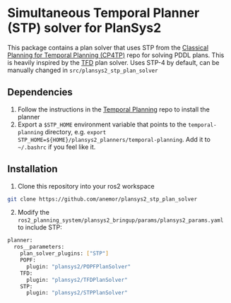 # Simultaneous Temporal Planner (STP) solver for PlanSys2
This package contains a plan solver that uses STP from the [Classical Planning for Temporal Planning (CP4TP)](https://github.com/aig-upf/temporal-planning) repo for solving PDDL plans. This is heavily inspired by the [TFD](https://github.com/PlanSys2/plansys2_tfd_plan_solver) plan solver. Uses STP-4 by default, can be manually changed in `src/plansys2_stp_plan_solver`

## Dependencies
1. Follow the instructions in the [Temporal Planning](https://github.com/aig-upf/temporal-planning) repo to install the planner
2. Export a `$STP_HOME` environment variable that points to the `temporal-planning` directory, e.g. `export STP_HOME=${HOME}/plansys2_planners/temporal-planning`. Add it to `~/.bashrc` if you feel like it.

## Installation
1. Clone this repository into your ros2 workspace
``` bash
git clone https://github.com/anemor/plansys2_stp_plan_solver
```
2. Modify the `ros2_planning_system/plansys2_bringup/params/plansys2_params.yaml` to include STP:
``` bash
planner:
  ros__parameters:
    plan_solver_plugins: ["STP"]
    POPF:
      plugin: "plansys2/POPFPlanSolver"
    TFD:
      plugin: "plansys2/TFDPlanSolver"
    STP:
      plugin: "plansys2/STPPlanSolver"
```
